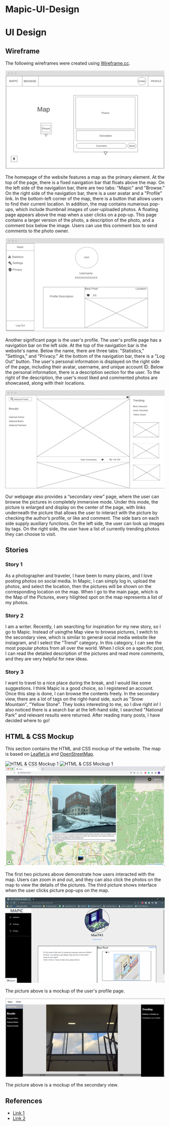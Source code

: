 # Mapic-UI-Design

# UI Design

## Wireframe

The following wireframes were created using [Wireframe.cc](https://wireframe.cc/).

![Wireframe 1](/docs/ui-design/screenshots/homewireframe.png)

The homepage of the website features a map as the primary element. At the top of the page, there is a fixed navigation bar that floats above the map. On the left side of the navigation bar, there are two tabs: "Mapic" and "Browse." On the right side of the navigation bar, there is a user avatar and a "Profile" link. In the bottom-left corner of the map, there is a button that allows users to find their current location. In addition, the map contains numerous pop-ups, which include thumbnail images of user-uploaded photos. A floating page appears above the map when a user clicks on a pop-up. This page contains a larger version of the photo, a description of the photo, and a comment box below the image. Users can use this comment box to send comments to the photo owner.

![Wireframe 2](/docs/ui-design/screenshots/profilewireframe.png)

Another significant page is the user's profile. The user's profile page has a navigation bar on the left side. At the top of the navigation bar is the website's name. Below the name, there are three tabs: "Statistics," "Settings," and "Privacy." At the bottom of the navigation bar, there is a "Log Out" button. The user's personal information is displayed on the right side of the page, including their avatar, username, and unique account ID. Below the personal information, there is a description section for the user. To the right of the description, the user's most liked and commented photos are showcased, along with their locations.

![Wireframe 3](/docs/ui-design/screenshots/svwireframe.jpeg)

Our webpage also provides a “secondary view” page, where the user can browse the pictures in completely immersive mode. Under this mode, the picture is enlarged and display on the center of the page, with links underneath the picture that allows the user to interact with the picture by checking the author’s profile, or like and comment. The side bars on each side supply auxiliary functions. On the left side, the user can look up images by tags. On the right side, the user have a list of currently trending photos they can choose to visit.

## Stories

### Story 1

As a photographer and traveler, I have been to many places, and I love posting photos on social media. In Mapic, I can simply log in, upload the photos, and select the location, then the pictures will be shown on the corresponding location on the map. When I go to the main page, which is the Map of the Pictures, every hilighted spot on the map represents a list of my photos. 

### Story 2

I am a writer. Recently, I am searching for inspiration for my new story, so I go to Mapic. Instead of usingthe Map view to browse pictures, I switch to the secondary view, which is similar to general social media website like instagram, and I select the "Trend" category. In this category, I can see the most popular photos from all over the world. When I click on a specific post, I can read the detailed description of the pictures and read more comments, and they are very helpful for new ideas.
 

### Story 3
I want to travel to a nice place during the break, and I would like some suggestions. I think Mapic is a good choice, so I registered an account. Once this step is done, I can browse the contents freely. In the secondary view, there are a lot of tags on the right-hand side, such as "Snow Mountain", "Yellow Stone". They looks interesting to me, so I dive right in! I also noticed there is a search bar at the left-hand side, I searched "National Park" and relevant results were returned. After reading many posts, I have decided where to go!

## HTML & CSS Mockup

This section contains the HTML and CSS mockup of the website. The map is based on [Leaflet.js](https://leafletjs.com/) and [OpenStreetMap](https://www.openstreetmap.org/). 

![HTML & CSS Mockup 1](/docs/ui-design/screenshots/mockup-home-1.png)
![HTML & CSS Mockup 1](/docs/ui-design/screenshots/mockup-home-2.png)
![HTML & CSS Mockup 1](/docs/ui-design/screenshots/mockup-home-3.png)

The first two pictures above demonstrate how users interacted with the map. Users can zoom in and out, and they can also click the photos on the map to view the details of the pictures. The third picture shows interface when the user clicks picture pop-ups on the map. 

![HTML & CSS Mockup 2](/docs/ui-design/screenshots/mockup-profile.png)

The picture above is a mockup of the user's profile page. 

![HTML & CSS Mockup 3](/docs/ui-design/screenshots/mockup-secondaryview.png)

The picture above is a mockup of the secondary view.

## References

- [Link 1](https://leafletjs.com/reference.html)
- [Link 2](https://github.com/domoritz/leaflet-locatecontrol)
